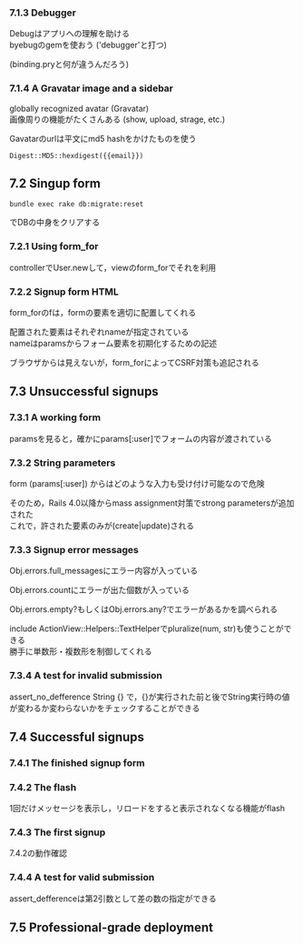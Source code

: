### 7.1.3 Debugger

Debugはアプリへの理解を助ける  
byebugのgemを使おう ('debugger'と打つ)

(binding.pryと何が違うんだろう)

### 7.1.4 A Gravatar image and a sidebar

globally recognized avatar (Gravatar)  
画像周りの機能がたくさんある (show, upload, strage, etc.)

Gavatarのurlは平文にmd5 hashをかけたものを使う

    Digest::MD5::hexdigest({{email}})

## 7.2 Singup form

    bundle exec rake db:migrate:reset

でDBの中身をクリアする

### 7.2.1 Using form_for

controllerでUser.newして，viewのform_forでそれを利用

### 7.2.2 Signup form HTML

form_forのfは，formの要素を適切に配置してくれる

配置された要素はそれぞれnameが指定されている  
nameはparamsからフォーム要素を初期化するための記述

ブラウザからは見えないが，form_forによってCSRF対策も追記される

## 7.3 Unsuccessful signups

### 7.3.1 A working form

paramsを見ると，確かにparams[:user]でフォームの内容が渡されている

### 7.3.2 String parameters

form (params[:user]) からはどのような入力も受け付け可能なので危険  

そのため，Rails 4.0以降からmass assignment対策でstrong parametersが追加された  
これで，許された要素のみが(create|update)される

### 7.3.3 Signup error messages

Obj.errors.full_messagesにエラー内容が入っている

Obj.errors.countにエラーが出た個数が入っている

Obj.errors.empty?もしくはObj.errors.any?でエラーがあるかを調べられる  

include ActionView::Helpers::TextHelperでpluralize(num, str)も使うことができる  
勝手に単数形・複数形を制御してくれる

### 7.3.4 A test for invalid submission

assert_no_defference String {} で，{}が実行された前と後でString実行時の値が変わるか変わらないかをチェックすることができる

## 7.4 Successful signups

### 7.4.1 The finished signup form

### 7.4.2 The flash

1回だけメッセージを表示し，リロードをすると表示されなくなる機能がflash

### 7.4.3 The first signup

7.4.2の動作確認

### 7.4.4 A test for valid submission

assert_defferenceは第2引数として差の数の指定ができる

## 7.5 Professional-grade deployment

